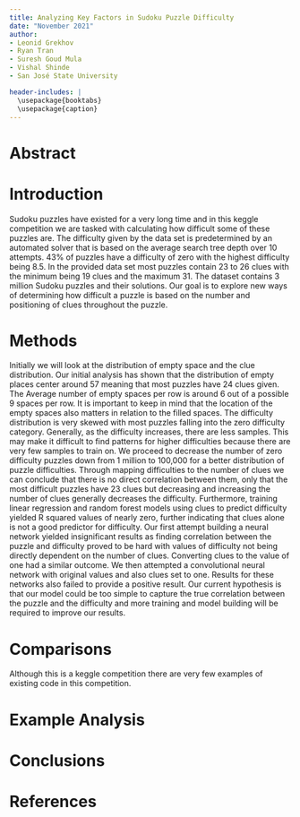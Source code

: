 ```yaml
---
title: Analyzing Key Factors in Sudoku Puzzle Difficulty
date: "November 2021"
author:
- Leonid Grekhov
- Ryan Tran
- Suresh Goud Mula
- Vishal Shinde
- San José State University

header-includes: |
  \usepackage{booktabs}
  \usepackage{caption}
---
```


# Abstract

# Introduction

Sudoku puzzles have existed for a very long time and in this keggle competition we are tasked with calculating how difficult some of these puzzles are. The difficulty given by the data set is predetermined by an automated solver that is based on the average search tree depth over 10 attempts. 43% of puzzles have a difficulty of zero with the highest difficulty being 8.5. In the provided data set most puzzles contain 23 to 26 clues with the minimum being 19 clues and the maximum 31. The dataset contains 3 million Sudoku puzzles and their solutions. Our goal is to explore new ways of determining how difficult a puzzle is based on the number and positioning of clues throughout the puzzle.

# Methods

Initially we will look at the distribution of empty space and the clue distribution. Our initial analysis has shown that the distribution of empty places center around 57 meaning that most puzzles have 24 clues given. The Average number of empty spaces per row is around 6 out of a possible 9 spaces per row. It is important to keep in mind that the location of the empty spaces also matters in relation to the filled spaces. The difficulty distribution is very skewed with most puzzles falling into the zero difficulty category. Generally, as the difficulty increases, there are less samples. This may make it difficult to find patterns for higher difficulties because there are very few samples to train on. We proceed to decrease the number of zero difficulty puzzles down from 1 million to 100,000 for a better distribution of puzzle difficulties. Through mapping difficulties to the number of clues we can conclude that there is no direct correlation between them, only that the most difficult puzzles have 23 clues but decreasing and increasing the number of clues generally decreases the difficulty. Furthermore, training linear regression and random forest models using clues to predict difficulty yielded R squared values of nearly zero, further indicating that clues alone is not a good predictor for difficulty. Our first attempt building a neural network yielded insignificant results as finding correlation between the puzzle and difficulty proved to be hard with values of difficulty not being directly dependent on the number of clues. Converting clues to the value of one had a similar outcome. We then attempted a convolutional neural network with original values and also clues set to one. Results for these networks also failed to provide a positive result. Our current hypothesis is that our model could be too simple to capture the true correlation between the puzzle and the difficulty and more training and model building will be required to improve our results.

# Comparisons

Although this is a keggle competition there are very few examples of existing code in this competition. 

# Example Analysis

# Conclusions

# References
